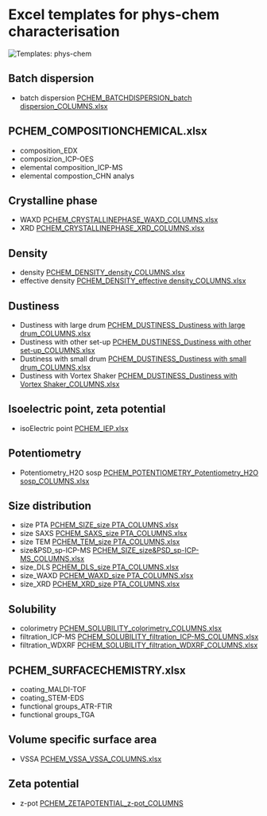 # Excel templates for phys-chem characterisation

![Templates: phys-chem](images/templates_PCHEM.png "P-CHEM")

##	Batch dispersion 
*	batch dispersion [PCHEM_BATCHDISPERSION_batch dispersion_COLUMNS.xlsx](https://github.com/enanomapper/nmdataparser/tree/master/enmconvertor/src/site/resources/templates/PCHEM/BATCHDISPERSION)

##	PCHEM_COMPOSITIONCHEMICAL.xlsx
*	composition_EDX
*	composizion_ICP-OES
*	elemental composition_ICP-MS
*	elemental compostion_CHN analys

##	Crystalline phase
*	WAXD [PCHEM_CRYSTALLINEPHASE_WAXD_COLUMNS.xlsx](https://github.com/enanomapper/nmdataparser/tree/master/enmconvertor/src/site/resources/templates/PCHEM/CRYSTALLINEPHASE)
*	XRD [PCHEM_CRYSTALLINEPHASE_XRD_COLUMNS.xlsx](https://github.com/enanomapper/nmdataparser/tree/master/enmconvertor/src/site/resources/templates/PCHEM/CRYSTALLINEPHASE)

##	Density
*	density [PCHEM_DENSITY_density_COLUMNS.xlsx](https://github.com/enanomapper/nmdataparser/tree/master/enmconvertor/src/site/resources/templates/PCHEM/DENSITY)
*	effective density [PCHEM_DENSITY_effective density_COLUMNS.xlsx](https://github.com/enanomapper/nmdataparser/tree/master/enmconvertor/src/site/resources/templates/PCHEM/DENSITY)

##	Dustiness
*	Dustiness with large drum [PCHEM_DUSTINESS_Dustiness with large drum_COLUMNS.xlsx](https://github.com/enanomapper/nmdataparser/tree/master/enmconvertor/src/site/resources/templates/PCHEM/DUSTINESS)
*	Dustiness with other set-up [PCHEM_DUSTINESS_Dustiness with other set-up_COLUMNS.xlsx](https://github.com/enanomapper/nmdataparser/tree/master/enmconvertor/src/site/resources/templates/PCHEM/DUSTINESS)
*	Dustiness with small drum [PCHEM_DUSTINESS_Dustiness with small drum_COLUMNS.xlsx](https://github.com/enanomapper/nmdataparser/tree/master/enmconvertor/src/site/resources/templates/PCHEM/DUSTINESS)
*	Dustiness with Vortex Shaker [PCHEM_DUSTINESS_Dustiness with Vortex Shaker_COLUMNS.xlsx](https://github.com/enanomapper/nmdataparser/tree/master/enmconvertor/src/site/resources/templates/PCHEM/DUSTINESS)

##	Isoelectric point, zeta potential 
*	isoElectric point [PCHEM_IEP.xlsx](https://github.com/enanomapper/nmdataparser/tree/master/enmconvertor/src/site/resources/templates/PCHEM/IEP)

##	Potentiometry
*	Potentiometry_H2O sosp [PCHEM_POTENTIOMETRY_Potentiometry_H2O sosp_COLUMNS.xlsx](https://github.com/enanomapper/nmdataparser/tree/master/enmconvertor/src/site/resources/templates/PCHEM/POTENTIOMETRY)

##	Size distribution 
*	size PTA [PCHEM_SIZE_size PTA_COLUMNS.xlsx](https://github.com/enanomapper/nmdataparser/tree/master/enmconvertor/src/site/resources/templates/PCHEM/SIZE)
*	size SAXS [PCHEM_SAXS_size PTA_COLUMNS.xlsx](https://github.com/enanomapper/nmdataparser/tree/master/enmconvertor/src/site/resources/templates/PCHEM/SIZE)
*	size TEM [PCHEM_TEM_size PTA_COLUMNS.xlsx](https://github.com/enanomapper/nmdataparser/tree/master/enmconvertor/src/site/resources/templates/PCHEM/SIZE)
*	size&PSD_sp-ICP-MS [PCHEM_SIZE_size&PSD_sp-ICP-MS_COLUMNS.xlsx](https://github.com/enanomapper/nmdataparser/tree/master/enmconvertor/src/site/resources/templates/PCHEM/SIZE)
*	size_DLS [PCHEM_DLS_size PTA_COLUMNS.xlsx](https://github.com/enanomapper/nmdataparser/tree/master/enmconvertor/src/site/resources/templates/PCHEM/SIZE)
*	size_WAXD [PCHEM_WAXD_size PTA_COLUMNS.xlsx](https://github.com/enanomapper/nmdataparser/tree/master/enmconvertor/src/site/resources/templates/PCHEM/SIZE)
*	size_XRD [PCHEM_XRD_size PTA_COLUMNS.xlsx](https://github.com/enanomapper/nmdataparser/tree/master/enmconvertor/src/site/resources/templates/PCHEM/SIZE)

##	Solubility
*	colorimetry [PCHEM_SOLUBILITY_colorimetry_COLUMNS.xlsx](https://github.com/enanomapper/nmdataparser/tree/master/enmconvertor/src/site/resources/templates/PCHEM/SOLUBILITY)
*	filtration_ICP-MS [PCHEM_SOLUBILITY_filtration_ICP-MS_COLUMNS.xlsx](https://github.com/enanomapper/nmdataparser/tree/master/enmconvertor/src/site/resources/templates/PCHEM/SOLUBILITY)
*	filtration_WDXRF [PCHEM_SOLUBILITY_filtration_WDXRF_COLUMNS.xlsx](https://github.com/enanomapper/nmdataparser/tree/master/enmconvertor/src/site/resources/templates/PCHEM/SOLUBILITY)

##	PCHEM_SURFACECHEMISTRY.xlsx
*	coating_MALDI-TOF
*	coating_STEM-EDS
*	functional groups_ATR-FTIR
*	functional groups_TGA

##	Volume specific surface area
*	VSSA [PCHEM_VSSA_VSSA_COLUMNS.xlsx](https://github.com/enanomapper/nmdataparser/tree/master/enmconvertor/src/site/resources/templates/PCHEM/VSSA)

##	Zeta potential
*	z-pot [PCHEM_ZETAPOTENTIAL_z-pot_COLUMNS](https://github.com/enanomapper/nmdataparser/tree/master/enmconvertor/src/site/resources/templates/PCHEM/ZETAPOTENTIAL)
	
